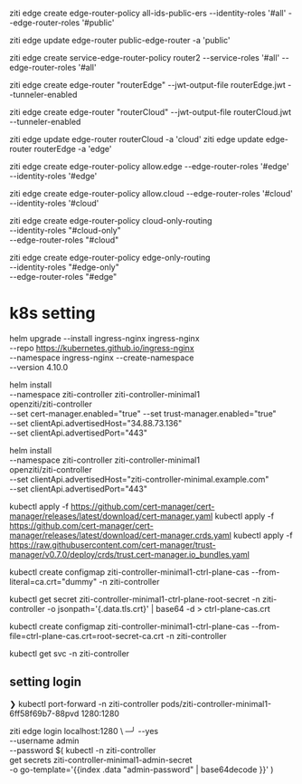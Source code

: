 ziti edge create edge-router-policy all-ids-public-ers --identity-roles '#all' --edge-router-roles '#public'

ziti edge update edge-router public-edge-router -a 'public'

ziti edge create service-edge-router-policy router2 --service-roles '#all' --edge-router-roles '#all'


ziti edge create edge-router "routerEdge" --jwt-output-file routerEdge.jwt --tunneler-enabled

ziti edge create edge-router "routerCloud" --jwt-output-file routerCloud.jwt --tunneler-enabled

ziti edge update edge-router routerCloud  -a 'cloud'
ziti edge update edge-router routerEdge  -a 'edge'

ziti edge create edge-router-policy allow.edge --edge-router-roles '#edge' --identity-roles '#edge'

ziti edge create edge-router-policy allow.cloud --edge-router-roles '#cloud' --identity-roles '#cloud'


ziti edge create edge-router-policy cloud-only-routing \
  --identity-roles "#cloud-only" \
  --edge-router-roles "#cloud"

ziti edge create edge-router-policy edge-only-routing \
  --identity-roles "#edge-only" \
  --edge-router-roles "#edge"


# k8s setting
helm upgrade --install ingress-nginx ingress-nginx \
  --repo https://kubernetes.github.io/ingress-nginx \
  --namespace ingress-nginx --create-namespace \
  --version 4.10.0

helm install \
    --namespace ziti-controller ziti-controller-minimal1 \
    openziti/ziti-controller \
    --set cert-manager.enabled="true" --set trust-manager.enabled="true" \
        --set clientApi.advertisedHost="34.88.73.136" \
        --set clientApi.advertisedPort="443"


helm install \
    --namespace ziti-controller ziti-controller-minimal1 \
    openziti/ziti-controller \
        --set clientApi.advertisedHost="ziti-controller-minimal.example.com" \
        --set clientApi.advertisedPort="443"

kubectl apply -f https://github.com/cert-manager/cert-manager/releases/latest/download/cert-manager.yaml
kubectl apply -f https://github.com/cert-manager/cert-manager/releases/latest/download/cert-manager.crds.yaml
kubectl apply -f https://raw.githubusercontent.com/cert-manager/trust-manager/v0.7.0/deploy/crds/trust.cert-manager.io_bundles.yaml

kubectl create configmap ziti-controller-minimal1-ctrl-plane-cas --from-literal=ca.crt="dummy" -n ziti-controller

kubectl get secret ziti-controller-minimal1-ctrl-plane-root-secret -n ziti-controller -o jsonpath='{.data.tls\.crt}' | base64 -d > ctrl-plane-cas.crt

kubectl create configmap ziti-controller-minimal1-ctrl-plane-cas --from-file=ctrl-plane-cas.crt=root-secret-ca.crt -n ziti-controller


kubectl get svc -n ziti-controller

## setting login
❯ kubectl port-forward -n ziti-controller pods/ziti-controller-minimal1-6ff58f69b7-88pvd 1280:1280

 ziti edge login localhost:1280 \                                                                                                                                      ─╯
    --yes \
    --username admin \
    --password $(
        kubectl -n ziti-controller \
            get secrets ziti-controller-minimal1-admin-secret \
                -o go-template='{{index .data "admin-password" | base64decode }}'
        )

